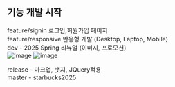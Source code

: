 ## 기능 개발 시작
feature/signin  로그인,회원가입 페이지 <br>
feature/responsive 반응형 개발 (Desktop, Laptop, Mobile) <br>
dev - 2025 Spring 리뉴얼 (이미지, 프로모션) <br>
![image](https://github.com/user-attachments/assets/1bc64985-e9d7-42d7-95cc-00f30243f46a)
![image](https://github.com/user-attachments/assets/704b93d1-c7a6-4a65-9dff-9b568ea6196a)

release - 마크업, 뱃지, JQuery적용 <br>
master - starbucks2025
